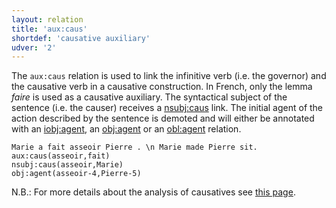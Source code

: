 ```yaml
---
layout: relation
title: 'aux:caus'
shortdef: 'causative auxiliary'
udver: '2'
---
```


The `aux:caus` relation is used to link the infinitive verb (i.e. the governor) and the causative verb in a causative construction.
In French, only the lemma _faire_ is used as a causative auxiliary.
The syntactical subject of the sentence (i.e. the causer) receives a [nsubj:caus]() link.
The initial agent of the action described by the sentence is demoted and will either be annotated with an [iobj:agent](), an [obj:agent]() or an [obl:agent]() relation.

~~~ sdparse
Marie a fait asseoir Pierre . \n Marie made Pierre sit.
aux:caus(asseoir,fait)
nsubj:caus(asseoir,Marie)
obj:agent(asseoir-4,Pierre-5)
~~~

N.B.: For more details about the analysis of causatives see [this page](http://universaldependencies.org/fr/specific-syntax.html#causative).
<!-- Interlanguage links updated Po lis 14 15:35:10 CET 2022 -->
